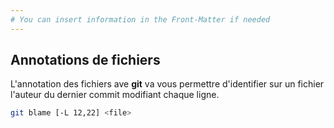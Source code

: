 ```yaml
---
# You can insert information in the Front-Matter if needed
---
```

## Annotations de fichiers

L'annotation des fichiers ave **git** va vous permettre d'identifier sur un fichier l'auteur du dernier commit modifiant chaque ligne.

```bash
git blame [-L 12,22] <file>
```
